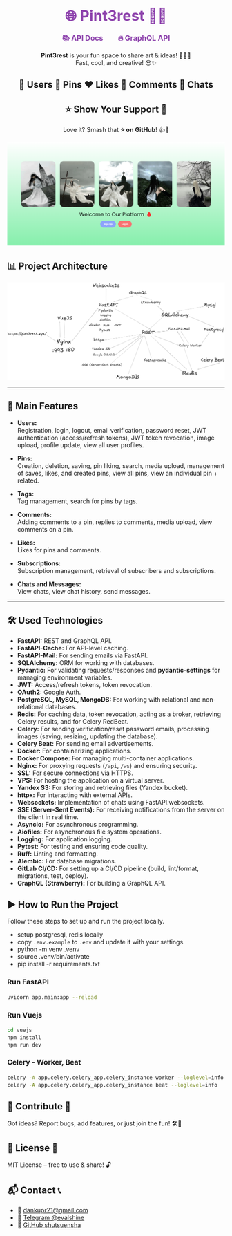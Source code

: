<div align="center">
  <h1> 
    <a href="https://pint3rest.xyz" target="_blank" rel="noopener noreferrer" style="margin: 0 15px; font-size: 1.2em; font-weight: bold; color: #8E44AD; text-decoration: none;">
      🌐 Pint3rest 🚀✨
    </a>
  </h1>
</div>

<div align="center">
  <a href="https://pint3rest.xyz/api/docs" target="_blank" rel="noopener noreferrer" style="margin: 0 15px; font-size: 1.2em; font-weight: bold; color: #8E44AD; text-decoration: none;">
    📚 API Docs
  </a>
  <a href="https://pint3rest.xyz/api/graphql" target="_blank" rel="noopener noreferrer" style="margin: 0 15px; font-size: 1.2em; font-weight: bold; color: #8E44AD; text-decoration: none;">
    🔥 GraphQL API
  </a>
</div>

<div align="center">
  <p><strong>Pint3rest</strong> is your fun space to share art & ideas! 🎨📸💡<br>
  Fast, cool, and creative! 😎✨</p>
</div>

<div align="center">
  <h2>👤 Users  📌 Pins  ❤️ Likes  💬 Comments  💭 Chats</h2>
</div>

<div align="center">
  <h2>⭐ Show Your Support 💖</h2>
  <p>Love it? Smash that <strong>⭐ on GitHub</strong>! 👍🎉</p>
</div>

![Logo](.github/assets/logo.png)

## 📊 Project Architecture
![Architecture](.github/assets/architecture.png)

---

## 🔑 Main Features

- **Users:**  
  Registration, login, logout, email verification, password reset, JWT authentication (access/refresh tokens), JWT token revocation, image upload, profile update, view all user profiles.

- **Pins:**  
  Creation, deletion, saving, pin liking, search, media upload, management of saves, likes, and created pins, view all pins, view an individual pin + related.

- **Tags:**  
  Tag management, search for pins by tags.

- **Comments:**  
  Adding comments to a pin, replies to comments, media upload, view comments on a pin.

- **Likes:**  
  Likes for pins and comments.

- **Subscriptions:**  
  Subscription management, retrieval of subscribers and subscriptions.

- **Chats and Messages:**  
  View chats, view chat history, send messages.

---

## 🛠️ Used Technologies

- **FastAPI:** REST and GraphQL API.
- **FastAPI-Cache:** For API-level caching.
- **FastAPI-Mail:** For sending emails via FastAPI.
- **SQLAlchemy:** ORM for working with databases.
- **Pydantic:** For validating requests/responses and **pydantic-settings** for managing environment variables.
- **JWT:** Access/refresh tokens, token revocation.
- **OAuth2:** Google Auth.
- **PostgreSQL, MySQL, MongoDB:** For working with relational and non-relational databases.
- **Redis:** For caching data, token revocation, acting as a broker, retrieving Celery results, and for Celery RedBeat.
- **Celery:** For sending verification/reset password emails, processing images (saving, resizing, updating the database).
- **Celery Beat:** For sending email advertisements.
- **Docker:** For containerizing applications.
- **Docker Compose:** For managing multi-container applications.
- **Nginx:** For proxying requests (`/api`, `/ws`) and ensuring security.
- **SSL:** For secure connections via HTTPS.
- **VPS:** For hosting the application on a virtual server.
- **Yandex S3:** For storing and retrieving files (Yandex bucket).
- **httpx:** For interacting with external APIs.
- **Websockets:** Implementation of chats using FastAPI.websockets.
- **SSE (Server-Sent Events):** For receiving notifications from the server on the client in real time.
- **Asyncio:** For asynchronous programming.
- **Aiofiles:** For asynchronous file system operations.
- **Logging:** For application logging.
- **Pytest:** For testing and ensuring code quality.
- **Ruff:** Linting and formatting.
- **Alembic:** For database migrations.
- **GitLab CI/CD:** For setting up a CI/CD pipeline (build, lint/format, migrations, test, deploy).
- **GraphQL (Strawberry):** For building a GraphQL API.


## ▶️ How to Run the Project

Follow these steps to set up and run the project locally.

- setup postgresql, redis locally
- copy `.env.example` to `.env` and update it with your settings.  
- python -m venv .venv  
- source .venv/bin/activate  
- pip install -r requirements.txt  

### Run FastAPI

```bash
uvicorn app.main:app --reload
```

### Run Vuejs
```bash
cd vuejs 
npm install
npm run dev
```

### Celery - Worker, Beat
```bash
celery -A app.celery.celery_app.celery_instance worker --loglevel=info  
celery -A app.celery.celery_app.celery_instance beat --loglevel=info  
```

## 🤝 Contribute 🤩
Got ideas? Report bugs, add features, or just join the fun! 🛠️💬

## 📜 License 📝
MIT License – free to use & share! 🔓

## 📬 Contact 📞
- 📧 [dankupr21@gmail.com](mailto:dankupr21@gmail.com)
- 💬 <a href="https://t.me/evalshine" target="_blank" rel="noopener noreferrer">Telegram @evalshine</a>
- 🐙 <a href="https://github.com/shutsuensha" target="_blank" rel="noopener noreferrer">GitHub shutsuensha</a>
